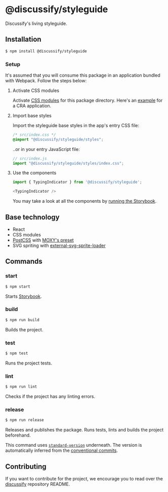 # @discussify/styleguide

Discussify's living styleguide.


## Installation

```sh
$ npm install @discussify/styleguide
```

### Setup

It's assumed that you will consume this package in an application bundled with Webpack.
Follow the steps below:

1. Activate CSS modules

    Activate [CSS modules](https://github.com/webpack-contrib/css-loader#modules) for this package directory. Here's an [example](https://github.com/ipfs-shipyard/discussify-browser-extension/blob/master/config-overrides.js) for a CRA application.

2. Import base styles

    Import the styleguide base styles in the app's entry CSS file:

    ```css
    /* src/index.css */
    @import "@discussify/styleguide/styles";
    ```

    ..or in your entry JavaScript file:

    ```js
    // src/index.js
    import "@discussify/styleguide/styles/index.css";
    ```

3. Use the components

    ```js
    import { TypingIndicator } from '@discussify/styleguide';

    <TypingIndicator />
    ```

    You may take a look at all the components by [running the Storybook](https://github.com/ipfs-shipyard/discussify-styleguide#start).


## Base technology

- React
- CSS modules
- [PostCSS](https://github.com/postcss/postcss) with [MOXY's preset](https://github.com/moxystudio/postcss-preset-moxy)
- SVG spriting with [external-svg-sprite-loader](https://github.com/karify/external-svg-sprite-loader)

## Commands

### start

```sh
$ npm start
```

Starts [Storybook](https://storybook.js.org/).

### build

```sh
$ npm run build
```

Builds the project.

### test

```sh
$ npm test
```

Runs the project tests.

### lint

```sh
$ npm run lint
```

Checks if the project has any linting errors.

### release

```sh
$ npm run release
```

Releases and publishes the package. Runs tests, lints and builds the project beforehand.

This command uses [`standard-version`](https://github.com/conventional-changelog/standard-version) underneath. The version is automatically inferred from the [conventional commits](https://conventionalcommits.org/).


## Contributing

If you want to contribute for the project, we encourage you to read over the [discussify](https://github.com/ipfs-shipyard/discussify) repository README.
